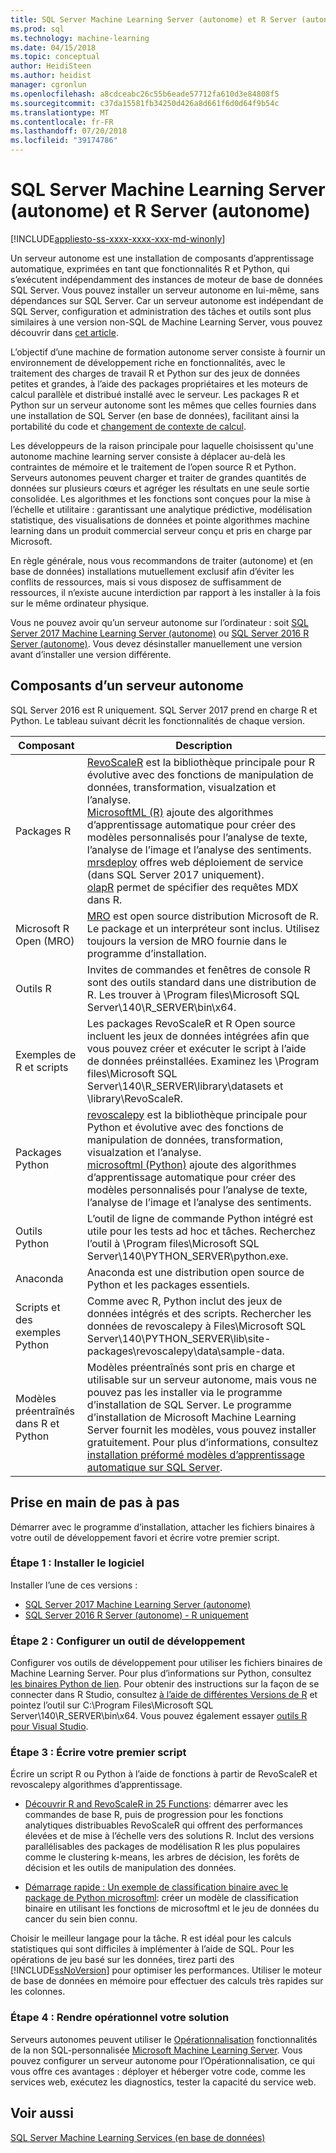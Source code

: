 ```yaml
---
title: SQL Server Machine Learning Server (autonome) et R Server (autonome) | Microsoft Docs
ms.prod: sql
ms.technology: machine-learning
ms.date: 04/15/2018
ms.topic: conceptual
author: HeidiSteen
ms.author: heidist
manager: cgronlun
ms.openlocfilehash: a8cdceabc26c55b6eade57712fa610d3e84808f5
ms.sourcegitcommit: c37da15581fb34250d426a8d661f6d0d64f9b54c
ms.translationtype: MT
ms.contentlocale: fr-FR
ms.lasthandoff: 07/20/2018
ms.locfileid: "39174786"
---
```

# <a name="sql-server-machine-learning-server-standalone-and-r-server-standalone"></a>SQL Server Machine Learning Server (autonome) et R Server (autonome)
[!INCLUDE[appliesto-ss-xxxx-xxxx-xxx-md-winonly](../../includes/appliesto-ss-xxxx-xxxx-xxx-md-winonly.md)]

Un serveur autonome est une installation de composants d’apprentissage automatique, exprimées en tant que fonctionnalités R et Python, qui s’exécutent indépendamment des instances de moteur de base de données SQL Server. Vous pouvez installer un serveur autonome en lui-même, sans dépendances sur SQL Server. Car un serveur autonome est indépendant de SQL Server, configuration et administration des tâches et outils sont plus similaires à une version non-SQL de Machine Learning Server, vous pouvez découvrir dans [cet article](https://docs.microsoft.com/machine-learning-server/what-is-machine-learning-server).

L’objectif d’une machine de formation autonome server consiste à fournir un environnement de développement riche en fonctionnalités, avec le traitement des charges de travail R et Python sur des jeux de données petites et grandes, à l’aide des packages propriétaires et les moteurs de calcul parallèle et distribué installé avec le serveur. Les packages R et Python sur un serveur autonome sont les mêmes que celles fournies dans une installation de SQL Server (en base de données), facilitant ainsi la portabilité du code et [changement de contexte de calcul](https://docs.microsoft.com/machine-learning-server/r/concept-what-is-compute-context).

Les développeurs de la raison principale pour laquelle choisissent qu'une autonome machine learning server consiste à déplacer au-delà les contraintes de mémoire et le traitement de l’open source R et Python. Serveurs autonomes peuvent charger et traiter de grandes quantités de données sur plusieurs cœurs et agréger les résultats en une seule sortie consolidée. Les algorithmes et les fonctions sont conçues pour la mise à l’échelle et utilitaire : garantissant une analytique prédictive, modélisation statistique, des visualisations de données et pointe algorithmes machine learning dans un produit commercial serveur conçu et pris en charge par Microsoft.

En règle générale, nous vous recommandons de traiter (autonome) et (en base de données) installations mutuellement exclusif afin d’éviter les conflits de ressources, mais si vous disposez de suffisamment de ressources, il n’existe aucune interdiction par rapport à les installer à la fois sur le même ordinateur physique.

Vous ne pouvez avoir qu’un serveur autonome sur l’ordinateur : soit [SQL Server 2017 Machine Learning Server (autonome)](../install/sql-machine-learning-standalone-windows-install.md) ou [SQL Server 2016 R Server (autonome)](../install/sql-r-standalone-windows-install.md). Vous devez désinstaller manuellement une version avant d’installer une version différente.

## <a name="components-of-a-standalone-server"></a>Composants d’un serveur autonome

SQL Server 2016 est R uniquement. SQL Server 2017 prend en charge R et Python. Le tableau suivant décrit les fonctionnalités de chaque version.

| Composant | Description |
|-----------|-------------|
| Packages R | [RevoScaleR](revoscaler-overview.md) est la bibliothèque principale pour R évolutive avec des fonctions de manipulation de données, transformation, visualzation et l’analyse.  <br/>[MicrosoftML (R)](https://docs.microsoft.com/machine-learning-server/r-reference/microsoftml/microsoftml-package) ajoute des algorithmes d’apprentissage automatique pour créer des modèles personnalisés pour l’analyse de texte, l’analyse de l’image et l’analyse des sentiments. <br/>[mrsdeploy](operationalization-with-mrsdeploy.md) offres web déploiement de service (dans SQL Server 2017 uniquement). <br/>[olapR](how-to-create-mdx-queries-using-olapr.md) permet de spécifier des requêtes MDX dans R.|
| Microsoft R Open (MRO) | [MRO](https://mran.microsoft.com/open) est open source distribution Microsoft de R. Le package et un interpréteur sont inclus. Utilisez toujours la version de MRO fournie dans le programme d’installation. |
| Outils R | Invites de commandes et fenêtres de console R sont des outils standard dans une distribution de R. Les trouver à \Program files\Microsoft SQL Server\140\R_SERVER\bin\x64. |
| Exemples de R et scripts |  Les packages RevoScaleR et R Open source incluent les jeux de données intégrées afin que vous pouvez créer et exécuter le script à l’aide de données préinstallées. Examinez les \Program files\Microsoft SQL Server\140\R_SERVER\library\datasets et \library\RevoScaleR. |
| Packages Python | [revoscalepy](../python/what-is-revoscalepy.md) est la bibliothèque principale pour Python et évolutive avec des fonctions de manipulation de données, transformation, visualzation et l’analyse. <br/>[microsoftml (Python)](https://docs.microsoft.com/machine-learning-server/python-reference/microsoftml/microsoftml-package) ajoute des algorithmes d’apprentissage automatique pour créer des modèles personnalisés pour l’analyse de texte, l’analyse de l’image et l’analyse des sentiments.  |
| Outils Python | L’outil de ligne de commande Python intégré est utile pour les tests ad hoc et tâches. Recherchez l’outil à \Program files\Microsoft SQL Server\140\PYTHON_SERVER\python.exe. |
| Anaconda | Anaconda est une distribution open source de Python et les packages essentiels. |
| Scripts et des exemples Python | Comme avec R, Python inclut des jeux de données intégrés et des scripts. Rechercher les données de revoscalepy à Files\Microsoft SQL Server\140\PYTHON_SERVER\lib\site-packages\revoscalepy\data\sample-data. |
| Modèles préentraînés dans R et Python | Modèles préentraînés sont pris en charge et utilisable sur un serveur autonome, mais vous ne pouvez pas les installer via le programme d’installation de SQL Server. Le programme d’installation de Microsoft Machine Learning Server fournit les modèles, vous pouvez installer gratuitement. Pour plus d’informations, consultez [installation préformé modèles d’apprentissage automatique sur SQL Server](../install/sql-pretrained-models-install.md). |

## <a name="get-started-step-by-step"></a>Prise en main de pas à pas

Démarrer avec le programme d’installation, attacher les fichiers binaires à votre outil de développement favori et écrire votre premier script.

### <a name="step-1-install-the-software"></a>Étape 1 : Installer le logiciel

Installer l’une de ces versions :

+ [SQL Server 2017 Machine Learning Server (autonome)](../install/sql-machine-learning-standalone-windows-install.md)
+ [SQL Server 2016 R Server (autonome) - R uniquement](../install/sql-r-standalone-windows-install.md)

### <a name="step-2-configure-a-development-tool"></a>Étape 2 : Configurer un outil de développement

Configurer vos outils de développement pour utiliser les fichiers binaires de Machine Learning Server. Pour plus d’informations sur Python, consultez [les binaires Python de lien](https://docs.microsoft.com/machine-learning-server/python/quickstart-python-tools). Pour obtenir des instructions sur la façon de se connecter dans R Studio, consultez [à l’aide de différentes Versions de R](https://support.rstudio.com/hc/en-us/articles/200486138-Using-Different-Versions-of-R) et pointez l’outil sur C:\Program Files\Microsoft SQL Server\140\R_SERVER\bin\x64. Vous pouvez également essayer [outils R pour Visual Studio](https://docs.microsoft.com/visualstudio/rtvs/installation). 

### <a name="step-3-write-your-first-script"></a>Étape 3 : Écrire votre premier script

Écrire un script R ou Python à l’aide de fonctions à partir de RevoScaleR et revoscalepy algorithmes d’apprentissage.
  
  + [Découvrir R and RevoScaleR in 25 Functions](https://docs.microsoft.com/machine-learning-server/r/tutorial-r-to-revoscaler): démarrer avec les commandes de base R, puis de progression pour les fonctions analytiques distribuables RevoScaleR qui offrent des performances élevées et de mise à l’échelle vers des solutions R. Inclut des versions parallélisables des packages de modélisation R les plus populaires comme le clustering k-means, les arbres de décision, les forêts de décision et les outils de manipulation des données.

  + [Démarrage rapide : Un exemple de classification binaire avec le package de Python microsoftml](https://docs.microsoft.com/machine-learning-server/python/quickstart-binary-classification-with-microsoftml): créer un modèle de classification binaire en utilisant les fonctions de microsoftml et le jeu de données du cancer du sein bien connu.

Choisir le meilleur langage pour la tâche. R est idéal pour les calculs statistiques qui sont difficiles à implémenter à l’aide de SQL. Pour les opérations de jeu basé sur les données, tirez parti des [!INCLUDE[ssNoVersion](../../includes/ssnoversion-md.md)] pour optimiser les performances. Utiliser le moteur de base de données en mémoire pour effectuer des calculs très rapides sur les colonnes.

### <a name="step-4-operationalize-your-solution"></a>Étape 4 : Rendre opérationnel votre solution

Serveurs autonomes peuvent utiliser le [Opérationnalisation](https://docs.microsoft.com//machine-learning-server/what-is-operationalization) fonctionnalités de la non SQL-personnalisée [Microsoft Machine Learning Server](https://docs.microsoft.com/machine-learning-server/what-is-machine-learning-server). Vous pouvez configurer un serveur autonome pour l’Opérationnalisation, ce qui vous offre ces avantages : déployer et héberger votre code, comme les services web, exécutez les diagnostics, tester la capacité du service web.

## <a name="see-also"></a>Voir aussi

 [SQL Server Machine Learning Services (en base de données)](sql-server-r-services.md)

